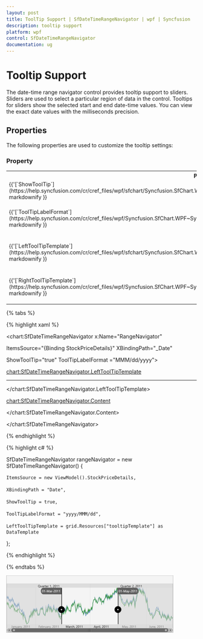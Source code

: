 ```yaml
---
layout: post
title: ToolTip Support | SfDateTimeRangeNavigator | wpf | Syncfusion
description: tooltip support
platform: wpf
control: SfDateTimeRangeNavigator
documentation: ug
---
```


# Tooltip Support

The date-time range navigator control provides tooltip support to sliders. Sliders are used to select a particular region of data in the control. Tooltips for sliders show the selected start and end date-time values. You can view the exact date values with the milliseconds precision.

## Properties

The following properties are used to customize the tooltip settings:

### Property

<table>
<tr>
<th>
Property Name</th><th>
Description</th></tr>
<tr>
<td>
{{'[`ShowToolTip`](https://help.syncfusion.com/cr/cref_files/wpf/sfchart/Syncfusion.SfChart.WPF~Syncfusion.UI.Xaml.Charts.SfDateTimeRangeNavigator~ShowToolTip.html)'| markdownify }}</td><td>
Shows or hides the tooltip.</td></tr>
<tr>
<td>
{{'[`ToolTipLabelFormat`](https://help.syncfusion.com/cr/cref_files/wpf/Syncfusion.SfChart.WPF~Syncfusion.UI.Xaml.Charts.SfDateTimeRangeNavigator~ToolTipLabelFormat.html)'| markdownify }}</td><td>
Sets the date-time label format for the tooltip.</td></tr>
<tr>
<td>
{{'[`LeftToolTipTemplate`](https://help.syncfusion.com/cr/cref_files/wpf/sfchart/Syncfusion.SfChart.WPF~Syncfusion.UI.Xaml.Charts.SfDateTimeRangeNavigator~LeftToolTipTemplate.html)'| markdownify }}</td><td>
Sets the data template for the left tooltip.</td></tr>
<tr>
<td>
{{'[`RightToolTipTemplate`](https://help.syncfusion.com/cr/cref_files/wpf/Syncfusion.SfChart.WPF~Syncfusion.UI.Xaml.Charts.SfDateTimeRangeNavigator~RightToolTipTemplate.html)'| markdownify }}</td><td>
Sets the data template for the right tooltip.</td></tr>
</table>

{% tabs %}

{% highlight xaml %}

<chart:SfDateTimeRangeNavigator x:Name="RangeNavigator" 

ItemsSource="{Binding StockPriceDetails}" XBindingPath="_Date" 

ShowToolTip="true" ToolTipLabelFormat ="MMM/dd/yyyy">

<chart:SfDateTimeRangeNavigator.LeftToolTipTemplate>

<DataTemplate>

-----------------------

</DataTemplate>

</chart:SfDateTimeRangeNavigator.LeftToolTipTemplate>

<chart:SfDateTimeRangeNavigator.Content>

</chart:SfDateTimeRangeNavigator.Content>

</chart:SfDateTimeRangeNavigator>

{% endhighlight %}

{% highlight c# %}

SfDateTimeRangeNavigator rangeNavigator = new SfDateTimeRangeNavigator()
{

    ItemsSource = new ViewModel().StockPriceDetails,

    XBindingPath = "Date",

    ShowToolTip = true,

    ToolTipLabelFormat = "yyyy/MMM/dd",

    LeftToolTipTemplate = grid.Resources["tooltipTemplate"] as DataTemplate

};

{% endhighlight %}

{% endtabs %}

![ToolTip support in WPF SfDateTimeRangeNavigator](ToolTip-Support_images/ToolTip-Support_img1.png)
